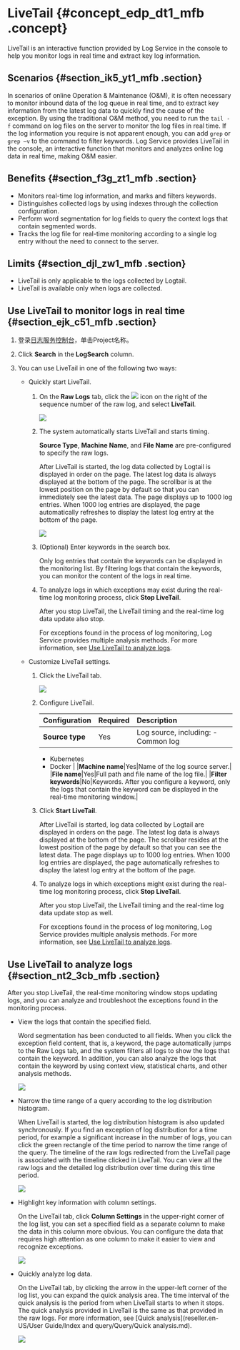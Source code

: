 # LiveTail {#concept_edp_dt1_mfb .concept}

LiveTail is an interactive function provided by Log Service in the console to help you monitor logs in real time and extract key log information.

## Scenarios {#section_ik5_yt1_mfb .section}

In scenarios of online Operation & Maintenance \(O&M\), it is often necessary to monitor inbound data of the log queue in real time, and to extract key information from the latest log data to quickly find the cause of the exception. By using the traditional O&M method, you need to run the `tail -f` command on log files on the server to monitor the log files in real time. If the log information you require is not apparent enough, you can add `grep` or `grep –v` to the command to filter keywords. Log Service provides LiveTail in the console, an interactive function that monitors and analyzes online log data in real time, making O&M easier.

## Benefits {#section_f3g_zt1_mfb .section}

-   Monitors real-time log information, and marks and filters keywords.
-   Distinguishes collected logs by using indexes through the collection configuration.
-   Perform word segmentation for log fields to query the context logs that contain segmented words.
-   Tracks the log file for real-time monitoring according to a single log entry without the need to connect to the server.

## Limits {#section_djl_zw1_mfb .section}

-   LiveTail is only applicable to the logs collected by Logtail.
-   LiveTail is available only when logs are collected.

## Use LiveTail to monitor logs in real time {#section_ejk_c51_mfb .section}

1.  登录[日志服务控制台](https://partners-intl.console.aliyun.com/#/sls)，单击Project名称。
2.  Click **Search** in the **LogSearch** column.
3.  You can use LiveTail in one of the following two ways:

    -   Quickly start LiveTail.

        1.  On the **Raw Logs** tab, click the ![](http://static-aliyun-doc.oss-cn-hangzhou.aliyuncs.com/assets/img/23704/154166193813747_en-US.png) icon on the right of the sequence number of the raw log, and select **LiveTail**.

            ![](http://static-aliyun-doc.oss-cn-hangzhou.aliyuncs.com/assets/img/23704/154166193813762_en-US.png)

        2.  The system automatically starts LiveTail and starts timing.

            **Source Type**, **Machine Name**, and **File Name** are pre-configured to specify the raw logs.

            After LiveTail is started, the log data collected by Logtail is displayed in order on the page. The latest log data is always displayed at the bottom of the page. The scrollbar is at the lowest position on the page by default so that you can immediately see the latest data. The page displays up to 1000 log entries. When 1000 log entries are displayed, the page automatically refreshes to display the latest log entry at the bottom of the page.

            ![](http://static-aliyun-doc.oss-cn-hangzhou.aliyuncs.com/assets/img/23704/154166193813763_en-US.png)

        3.  \(Optional\) Enter keywords in the search box.

            Only log entries that contain the keywords can be displayed in the monitoring list. By filtering logs that contain the keywords, you can monitor the content of the logs in real time.

        4.  To analyze logs in which exceptions may exist during the real-time log monitoring process, click **Stop LiveTail**.

            After you stop LiveTail, the LiveTail timing and the real-time log data update also stop.

            For exceptions found in the process of log monitoring, Log Service provides multiple analysis methods. For more information, see [Use LiveTail to analyze logs](#).

    -   Customize LiveTail settings.
        1.  Click the LiveTail tab.

            ![](http://static-aliyun-doc.oss-cn-hangzhou.aliyuncs.com/assets/img/23704/154166193913764_en-US.png)

        2.  Configure LiveTail.

            |Configuration|Required|Description|
            |:------------|:-------|:----------|
            |**Source type**|Yes|Log source, including:            -   Common log
            -   Kubernetes
            -   Docker
|
            |**Machine name**|Yes|Name of the log source server.|
            |**File name**|Yes|Full path and file name of the log file.|
            |**Filter keywords**|No|Keywords. After you configure a keyword, only the logs that contain the keyword can be displayed in the real-time monitoring window.|

        3.  Click **Start LiveTail**.

            After LiveTail is started, log data collected by Logtail are displayed in orders on the page. The latest log data is always displayed at the bottom of the page. The scrollbar resides at the lowest position of the page by default so that you can see the latest data. The page displays up to 1000 log entries. When 1000 log entries are displayed, the page automatically refreshes to display the latest log entry at the bottom of the page.

        4.  To analyze logs in which exceptions might exist during the real-time log monitoring process, click **Stop LiveTail**.

            After you stop LiveTail, the LiveTail timing and the real-time log data update stop as well.

            For exceptions found in the process of log monitoring, Log Service provides multiple analysis methods. For more information, see [Use LiveTail to analyze logs](#).


## Use LiveTail to analyze logs {#section_nt2_3cb_mfb .section}

After you stop LiveTail, the real-time monitoring window stops updating logs, and you can analyze and troubleshoot the exceptions found in the monitoring process.

-   View the logs that contain the specified field.

    Word segmentation has been conducted to all fields. When you click the exception field content, that is, a keyword, the page automatically jumps to the Raw Logs tab, and the system filters all logs to show the logs that contain the keyword. In addition, you can also analyze the logs that contain the keyword by using context view, statistical charts, and other analysis methods.

    ![](http://static-aliyun-doc.oss-cn-hangzhou.aliyuncs.com/assets/img/23704/154166193913765_en-US.png)

-   Narrow the time range of a query according to the log distribution histogram.

    When LiveTail is started, the log distribution histogram is also updated synchronously. If you find an exception of log distribution for a time period, for example a significant increase in the number of logs, you can click the green rectangle of the time period to narrow the time range of the query. The timeline of the raw logs redirected from the LiveTail page is associated with the timeline clicked in LiveTail. You can view all the raw logs and the detailed log distribution over time during this time period.

    ![](http://static-aliyun-doc.oss-cn-hangzhou.aliyuncs.com/assets/img/23704/154166193913766_en-US.png)

-   Highlight key information with column settings.

    On the LiveTail tab, click **Column Settings** in the upper-right corner of the log list, you can set a specified field as a separate column to make the data in this column more obvious. You can configure the data that requires high attention as one column to make it easier to view and recognize exceptions.

    ![](http://static-aliyun-doc.oss-cn-hangzhou.aliyuncs.com/assets/img/23704/154166193913767_en-US.png)

-   Quickly analyze log data.

    On the LiveTail tab, by clicking the arrow in the upper-left corner of the log list, you can expand the quick analysis area. The time interval of the quick analysis is the period from when LiveTail starts to when it stops. The quick analysis provided in LiveTail is the same as that provided in the raw logs. For more information, see [Quick analysis](reseller.en-US/User Guide/Index and query/Query/Quick analysis.md).

    ![](http://static-aliyun-doc.oss-cn-hangzhou.aliyuncs.com/assets/img/23704/154166193913768_en-US.png)



